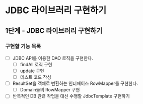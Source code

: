 # JDBC 라이브러리 구현하기

## 1단계 - JDBC 라이브러리 구현하기

### 구현할 기능 목록

- [ ] JDBC API를 이용한 DAO 로직을 구현한다.
    - [ ] findAll 로직 구현
    - [ ] update 구현
    - [ ] 테스트 코드 작성
- [ ] ResultSet을 객체로 변환하는 인터페이스 RowMapper를 구현한다.
    - [ ] Domain들의 RowMapper 구현
- [ ] 반복적인 DB 관련 작업을 대신 수행할 JdbcTemplate 구현하기
